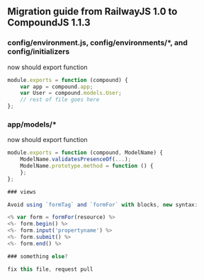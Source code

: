## Migration guide from RailwayJS 1.0 to CompoundJS 1.1.3

### config/environment.js, config/environments/\*, and config/initializers

now should export function

```javascript
module.exports = function (compound) {
    var app = compound.app;
    var User = compound.models.User;
    // rest of file goes here
};
```

### app/models/\*

now should export function

```javascript
module.exports = function (compound, ModelName) {
    ModelName.validatesPresenceOf(...);
    ModelName.prototype.method = function () {
    };
};

### views

Avoid using `formTag` and `formFor` with blocks, new syntax:

<% var form = formFor(resource) %>
<%- form.begin() %>
<%- form.input('propertyname') %>
<%- form.submit() %>
<%- form.end() %>

### something else?

fix this file, request pull
